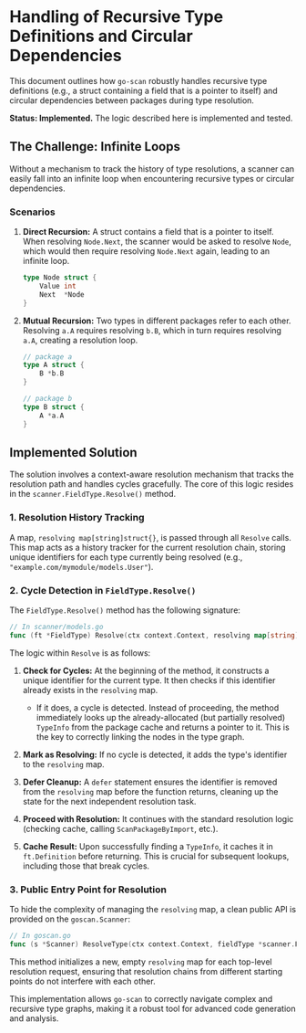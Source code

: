 # Handling of Recursive Type Definitions and Circular Dependencies

This document outlines how `go-scan` robustly handles recursive type definitions (e.g., a struct containing a field that is a pointer to itself) and circular dependencies between packages during type resolution.

**Status: Implemented.** The logic described here is implemented and tested.

## The Challenge: Infinite Loops

Without a mechanism to track the history of type resolutions, a scanner can easily fall into an infinite loop when encountering recursive types or circular dependencies.

### Scenarios

1.  **Direct Recursion:** A struct contains a field that is a pointer to itself. When resolving `Node.Next`, the scanner would be asked to resolve `Node`, which would then require resolving `Node.Next` again, leading to an infinite loop.
    ```go
    type Node struct {
        Value int
        Next  *Node
    }
    ```

2.  **Mutual Recursion:** Two types in different packages refer to each other. Resolving `a.A` requires resolving `b.B`, which in turn requires resolving `a.A`, creating a resolution loop.
    ```go
    // package a
    type A struct {
        B *b.B
    }

    // package b
    type B struct {
        A *a.A
    }
    ```

## Implemented Solution

The solution involves a context-aware resolution mechanism that tracks the resolution path and handles cycles gracefully. The core of this logic resides in the `scanner.FieldType.Resolve()` method.

### 1. Resolution History Tracking

A map, `resolving map[string]struct{}`, is passed through all `Resolve` calls. This map acts as a history tracker for the current resolution chain, storing unique identifiers for each type currently being resolved (e.g., `"example.com/mymodule/models.User"`).

### 2. Cycle Detection in `FieldType.Resolve()`

The `FieldType.Resolve()` method has the following signature:

```go
// In scanner/models.go
func (ft *FieldType) Resolve(ctx context.Context, resolving map[string]struct{}) (*TypeInfo, error)
```

The logic within `Resolve` is as follows:

1.  **Check for Cycles:** At the beginning of the method, it constructs a unique identifier for the current type. It then checks if this identifier already exists in the `resolving` map.
    *   If it does, a cycle is detected. Instead of proceeding, the method immediately looks up the already-allocated (but partially resolved) `TypeInfo` from the package cache and returns a pointer to it. This is the key to correctly linking the nodes in the type graph.

2.  **Mark as Resolving:** If no cycle is detected, it adds the type's identifier to the `resolving` map.

3.  **Defer Cleanup:** A `defer` statement ensures the identifier is removed from the `resolving` map before the function returns, cleaning up the state for the next independent resolution task.

4.  **Proceed with Resolution:** It continues with the standard resolution logic (checking cache, calling `ScanPackageByImport`, etc.).

5.  **Cache Result:** Upon successfully finding a `TypeInfo`, it caches it in `ft.Definition` before returning. This is crucial for subsequent lookups, including those that break cycles.

### 3. Public Entry Point for Resolution

To hide the complexity of managing the `resolving` map, a clean public API is provided on the `goscan.Scanner`:

```go
// In goscan.go
func (s *Scanner) ResolveType(ctx context.Context, fieldType *scanner.FieldType) (*scanner.TypeInfo, error)
```

This method initializes a new, empty `resolving` map for each top-level resolution request, ensuring that resolution chains from different starting points do not interfere with each other.

This implementation allows `go-scan` to correctly navigate complex and recursive type graphs, making it a robust tool for advanced code generation and analysis.
